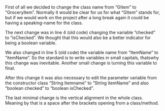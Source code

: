 First of all we decided to change the class name from “GItem” to “GroceryItem”. Normally it would be clear for us for what “GItem” stands for, but if we would work on the project after a long break again it could be having a speaking-name for the class.

The next change was in line 4 (old code) changing the variable “checked” to “isChecked”. We thought that this would also be a better indicator for being a boolean variable.

We also changed in line 5 (old code) the variable name from “ItemName” to “itemName”. So the standard is to write variables in small capitals, thatswhy this change was inevitable. Another small change is turning this variable to final.

After this change it was also necessary to edit the parameter variable from the constructor class “String Itemname” to “String itemName” and also “boolean checked” to “boolean isChecked”.

The last minimal change is the vertical alignment in the whole class. Meaning by that is a space after the brackets opening from a class/method.
